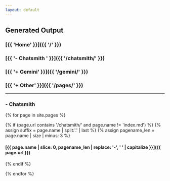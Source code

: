 ```yaml
---
layout: default
---
```

## Generated Output
### [{{ 'Home' }}]({{ '/' }})
### [{{ '- Chatsmith ' }}]({{ '/chatsmith/' }})
### [{{ '+ Gemini' }}]({{ '/gemini/' }})
### [{{ '+ Other' }}]({{ '/pages/' }})
---
### - Chatsmith
{% for page in site.pages %}

{% if (page.url contains '/chatsmith/' and page.name != 'index.md') %}
{% assign suffix = page.name | split:'.' | last %}
{% assign pagename_len = page.name | size | minus: 3 %}
#### [{{ page.name | slice: 0, pagename_len | replace: '-', ' ' | capitalize }}]({{ page.url }})
{% endif %}

{% endfor %}
